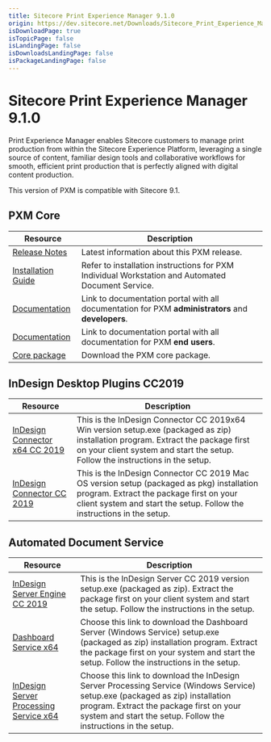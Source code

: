 ```yaml
---
title: Sitecore Print Experience Manager 9.1.0
origin: https://dev.sitecore.net/Downloads/Sitecore_Print_Experience_Manager/91/Sitecore_Print_Experience_Manager_910.aspx
isDownloadPage: true
isTopicPage: false
isLandingPage: false
isDownloadsLandingPage: false
isPackageLandingPage: false
---
```


# Sitecore Print Experience Manager 9.1.0

Print Experience Manager enables Sitecore customers to manage print production from within the Sitecore Experience Platform, leveraging a single source of content, familiar design tools and collaborative workflows for smooth, efficient print production that is perfectly aligned with digital content production.

  <Alert variant='warning' mb={4}>
    <AlertIcon />
    This version of PXM is compatible with Sitecore 9.1.
  </Alert>
  

## PXM Core

 | Resource | Description |
 | --- | --- |
 | [Release Notes](/downloads/Sitecore_Print_Experience_Manager/91/Sitecore_Print_Experience_Manager_910/Release_Notes) | Latest information about this PXM release. |
 | [Installation Guide](https://scdp.blob.core.windows.net/downloads/Sitecore%20Print%20Experience%20Manager/91/Sitecore%20Print%20Experience%20Manager%20910/Secure/PXM%20Server_Installation%20_Guide_SC9.1.pdf) | Refer to installation instructions for PXM Individual Workstation and Automated Document Service. |
 | [Documentation](https://doc.sitecore.com/developers/print-experience-manager/en/index-en.html) | Link to documentation portal with all documentation for PXM **administrators** and **developers**. |
 | [Documentation](https://doc.sitecore.com/users/print-experience-manager/en/index-en.html) | Link to documentation portal with all documentation for PXM **end users**. |
 | [Core package](https://scdp.blob.core.windows.net/downloads/Sitecore%20Print%20Experience%20Manager/91/Sitecore%20Print%20Experience%20Manager%20910/Secure/Sitecore%20Print%20Experience%20Manager%209.1.0%20rev.%2000018.zip) | Download the PXM core package. |

## InDesign Desktop Plugins CC2019

 | Resource | Description |
 | --- | --- |
 | [InDesign Connector x64 CC 2019](https://scdp.blob.core.windows.net/downloads/Sitecore%20Print%20Experience%20Manager/91/Sitecore%20Print%20Experience%20Manager%20910/Secure/IDConnectorSetup_x64%20CC2019%209.1.0%20rev.%20190917.msi) | This is the InDesign Connector CC 2019x64 Win version setup.exe (packaged as zip) installation program. Extract the package first on your client system and start the setup. Follow the instructions in the setup. |
 | [InDesign Connector CC 2019](https://scdp.blob.core.windows.net/downloads/Sitecore%20Print%20Experience%20Manager/91/Sitecore%20Print%20Experience%20Manager%20910/Secure/IDConnectorSetup%20CC2019%209.1.0%20rev.%20190917.pkg) | This is the InDesign Connector CC 2019 Mac OS version setup (packaged as pkg) installation program. Extract the package first on your client system and start the setup. Follow the instructions in the setup. |

## Automated Document Service

 | Resource | Description |
 | --- | --- |
 | [InDesign Server Engine CC 2019](https://scdp.blob.core.windows.net/downloads/Sitecore%20Print%20Experience%20Manager/91/Sitecore%20Print%20Experience%20Manager%20910/Secure/IDSEngineSetup_x64%20CC2019%209.1.0%20rev.%20190917.msi) | This is the InDesign Server CC 2019 version setup.exe (packaged as zip). Extract the package first on your client system and start the setup. Follow the instructions in the setup. |
 | [Dashboard Service x64](https://scdp.blob.core.windows.net/downloads/Sitecore%20Print%20Experience%20Manager/91/Sitecore%20Print%20Experience%20Manager%20910/Secure/PrintStudioDashboardServerSetup_x64%209.1.0%20rev.%2000018.msi) | Choose this link to download the Dashboard Server (Windows Service) setup.exe (packaged as zip) installation program. Extract the package first on your system and start the setup. Follow the instructions in the setup. |
 | [InDesign Server Processing Service x64](https://scdp.blob.core.windows.net/downloads/Sitecore%20Print%20Experience%20Manager/91/Sitecore%20Print%20Experience%20Manager%20910/Secure/PrintStudioInDesignServiceSetup_x64%209.1.0%20rev.%2000018.msi) | Choose this link to download the InDesign Server Processing Service (Windows Service) setup.exe (packaged as zip) installation program. Extract the package first on your system and start the setup. Follow the instructions in the setup. |